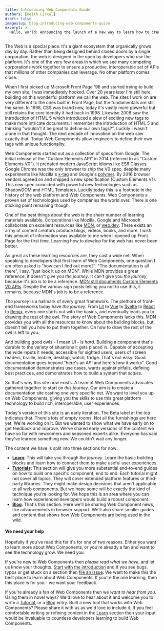 ```yaml
---
title: Introducing Web Components Guide
authors: [Keith Cirkel]
draft: false
imageslug: blog-introducing-web-components-guide
excerpt: >
  Hello, world! Announcing the launch of a new way to learn how to create Web Components.
---
```


The Web is a special place. It's a giant ecosystem that organically grows day by day. Rather than being designed behind
closed doors by a single corporation, the web is designed in the open by developers who _use_ the platform. It's one of
the very few areas in which we see many competing corporations work together to ensure a productive, interoperable set
of APIs that millions of other companies can leverage. No other platform comes close.

When I first picked up Microsoft Front Page '98 and started trying to build my own site, I was immediately hooked. Over
20 years later I'm still here, building on this wonderful platform we call the web. The sites I work on are very
different to the ones built in Front Page, but the fundamentals are still the same. In 1998, CSS was brand new, today
it's vastly more powerful but still retains the core identity it had back in 1998. Likewise 2008 saw the introduction of
HTML 5 which introduced a slew of exciting new tags to make more intricate documents. I remember the introduction of
HTML 5 and thinking "wouldn't it be great to define our own tags?". Luckily I wasn't alone in that thought. The next
decade of innovation on the web saw exactly that. Today Web Components allow engineers to define their own tags with
unique functionality.

Web Components started out as a collection of specs from Google. The initial release of the "Custom Elements API" in
2014 (referred to as "Custom Elements V0"). It predated modern JavaScript idioms like ES6 Classes. Google Chrome was the
only browser to ship the V0 spec, despite many experiments like Mozilla's [x-tag][x-tag] and Google's
[polymer][polymer]. By 2016 browser vendors agreed on and shipped a new specification (Custom Elements V1). This new
spec coincided with powerful new technologies such as ShadowDOM and HTML Templates. Luckily today this is a footnote in
the history of the web platform and Web Components. Web Components a proven set of technologies used by companies the
world over. There is one sticking point remaining though.

One of the best things about the web is the sheer number of learning materials available. Corporations like Mozilla,
Google and Microsoft collaborate on excellent resources like [MDN][mdn], or [web.dev][web-dev]. There exists an army of
content creators produce blogs, videos, books, and more. I _wish_ this amount of information was available to me when I
opened up Front Page for the first time. Learning how to develop for the web has never been better.

As great as these learning resources are, they cast a wide net. When speaking to developers that first learn of Web
Components, one question I am often asked is "how can I find out more?". "The documentation is all there", I say, "just
look it up on MDN". While MDN provides a great reference, it doesn't give you _the journey_. It can't give you _the
journey_, because it's job is to be a reference. [MDN still documents Custom Elements V0 APIs][mdn-ce-v0]. Despite the
various sign posts telling you not to use this, it remains, because MDN's job is to be a reference.

_The journey_ is a hallmark of every great framework. The plethora of front-end frameworks today have _the journey_.
From [Lit][lit] to [Vue][vue] to [Svelte][svelte] to [React][react] to [Remix][remix], every one starts out with the
basics, and eventually leads you to [drawing the rest of the owl][owl]. The story of Web Components lacks this. MDN
provides you with all the resources to know about the building blocks, but doesn't tell you how to put them together. On
how to draw the rest of the owl is left to you.

And building good owls - I mean UI - is _hard_. Building a component that's durable to the variety of situations it gets
placed in. Capable of accepting the wide inputs it needs, accessible for sighted users, users of screen readers,
braille, mobile, desktop, watch, fridge. That's not easy. Good documentation goes beyond "here's an API and here's how
it works". Good documentation demonstrates use cases, wards against pitfalls, defining best practices, and demonstrates
how to build a system that _scales_.

So that's why this site now exists. A team of Web Components advocates gathered together to start on _this journey_. Our
aim is to create a documentation site casting one very specific net. We want to level you up on Web Components, giving
you the skills to use this great platform technology to build rich, interoperable, user experiences.

Today's version of this site is an early iteration. The Beta label at the top indicates that. There's lots of empty
rooms. Not all the furnishings are here yet. We're working on it. But we wanted to show what we have early on to get
feedback and improve. We've shared early versions of the content we have so far with newcomers and seasoned experts
alike. Everyone has said they've learned something new. We couldn't wait any longer.

The content we have is split into three sections for now:

- **[Learn][learn]**: This will take you through _the journey_. Learn the basic building blocks and learn how to connect
  them to make useful user experiences.
- **[Tutorials][tutorials]**: This section will give you more substantial end-to-end guides on how to build one specific
  component, end to end. Each tutorial might not cover all topics. They will cover extended platform features or
  third-party libraries. They might make design decisions that aren't applicable to all web components. But we hope some
  will be exactly the kind of technique you're looking for. We hope this is an area where you can learn how experienced
  developers would build a robust component.
- **[Blog][blog]**: That's this section. Here we'll be sharing Web Component news, like advancements in browser support.
  We'll also share smaller guides and content that shows how Web Components are being used in the wild.

#### We need your help

Hopefully if you've read this far it's for one of two reasons. Either you want to learn more about Web Components, or
you're already a fan and want to see the technology grow. We need you.

If you're new to Web Components then _please read what we have_, and let us know your thoughts. [Start with the
introduction][learn] and if you see bugs, typos or get stuck on a section then [file an issue][issue]. We want to make
this the best place to learn about Web Components. If you're the one learning, then this place is for you - we want your
feedback.

If you're already a fan of Web Components then we _want to hear from you_. Using them in novel ways? We'd love to hear
about it and welcome you to write a [Tutorial][tutorials], or a [Blog][blog] entry. Built a new tool that works with Web
Components? Please share it with us as we'd love to include it. If you feel comfortable writing or refining content in
the [Learn][learn] section then your input would be invaluable to countless developers learning to build Web Components.

[x-tag]: http://x-tag.github.io/
[polymer]: https://polymer-library.polymer-project.org/
[mdn]: https://developer.mozilla.org/en-US/
[web-dev]: https://web.dev/
[mdn-ce-v0]: https://developer.mozilla.org/en-US/docs/Web/API/Document/registerElement
[lit]: https://lit.dev/docs/
[vue]: https://vuejs.org/guide/introduction.html
[svelte]: https://svelte.dev/tutorial/basics
[react]: https://reactjs.org/docs/getting-started.html
[remix]: https://remix.run/docs/en/v1
[owl]: https://knowyourmeme.com/memes/how-to-draw-an-owl
[learn]: /learn/
[tutorials]: /tutorials/
[blog]: /blog/
[issue]: https://github.com/WebComponentsGuide/webcomponents.guide/issues/new
